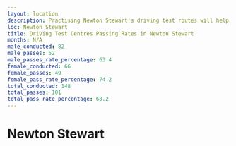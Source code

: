 ```yaml
---
layout: location
description: Practising Newton Stewart's driving test routes will help you become more confident in your gear-changing abilities.
loc: Newton Stewart
title: Driving Test Centres Passing Rates in Newton Stewart
months: N/A
male_conducted: 82
male_passes: 52
male_passes_rate_percentage: 63.4
female_conducted: 66
female_passes: 49
female_pass_rate_percentage: 74.2
total_conducted: 148
total_passes: 101
total_pass_rate_percentage: 68.2
---
```


# Newton Stewart
